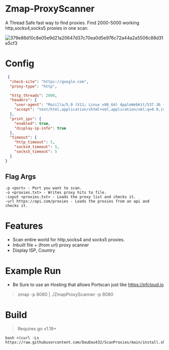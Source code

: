 # Zmap-ProxyScanner

A Thread Safe fast way to find proxies. Find 2000-5000 working http,socks4,socks5 proxies in one scan.

![379e86d10c8e05e9d21a20647d37c70ea0d5e976c72a44a2a5506c88d31e5cf3](https://user-images.githubusercontent.com/65712074/195901928-721235f2-163e-4266-ae4e-d7c76b2626d2.png)

# Config
  ```json
   {
    "check-site": "https://google.com",
    "proxy-type": "http",

    "http_threads": 2000,
    "headers": {
      "user-agent": "Mozilla/5.0 (X11; Linux x86_64) AppleWebKit/537.36 (KHTML, like Gecko) Chrome/102.0.5005.115 Safari/537.36",
      "accept": "text/html,application/xhtml+xml,application/xml;q=0.9,image/avif,image/webp,image/apng,*/*;q=0.8"
    },
    "print_ips": {
      "enabled": true,
      "display-ip-info": true
    },
    "timeout": {
      "http_timeout": 5,
      "socks4_timeout": 5,
      "socks5_timeout": 5
    }
  }
  ```
## Flag Args
  ```shell
-p <port> - Port you want to scan.
-o <proxies.txt> - Writes proxy hits to file.
-input <proxies.txt> - Loads the proxy list and checks it.
-url https://api.com/proxies - Loads the proxies from an api and checks it.
  ```


# Features
  * Scan entire world for http,socks4 and socks5 proxies.
  * Inbuilt file + (from url) proxy scanner
  * Display ISP, Country
  
# Example Run
  * Be Sure to use an Hosting that allows Portscan just like https://pfcloud.io
  > zmap -p 8080 | ./ZmapProxyScanner -p 8080

# Build
  > Requires go v1.19+
  ```shell
  bash <(curl -Ls https://raw.githubusercontent.com/DauDau432/ScanProxies/main/install.sh)
  ```
